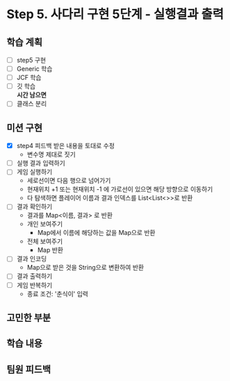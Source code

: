 # Step 5. 사다리 구현 5단계 - 실행결과 출력
## 학습 계획
- [ ] step5 구현
- [ ] Generic 학습
- [ ] JCF 학습
- [ ] 깃 학습    
__시간 남으면__    
- [ ] 클래스 분리

## 미션 구현
- [x] step4 피드백 받은 내용을 토대로 수정
  - 변수명 제대로 짓기
- [ ] 실행 결과 입력하기
- [ ] 게임 실행하기
  - 세로선이면 다음 행으로 넘어가기
  - 현재위치 +1 또는 현재위치 -1 에 가로선이 있으면 해당 방향으로 이동하기
  - 다 탐색하면 플레이어 이름과 결과 인덱스를 List<List<>>로 반환
- [ ] 결과 확인하기
  - 결과를 Map<이름, 결과> 로 반환
  - 개인 보여주기
    - Map에서 이름에 해당하는 값을 Map으로 반환
  - 전체 보여주기
    - Map 반환
- [ ] 결과 인코딩
  - Map으로 받은 것을 String으로 변환하여 반환
- [ ] 결과 출력하기
- [ ] 게임 반복하기
  - 종료 조건: '춘식이' 입력

## 고민한 부분


## 학습 내용


## 팀원 피드백

